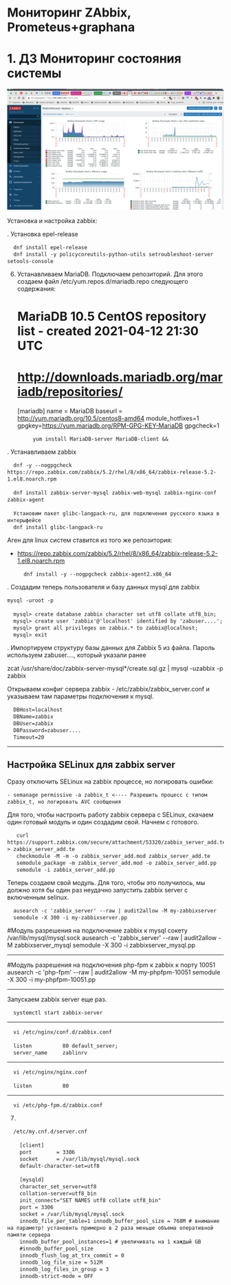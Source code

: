 #       Мониторинг ZAbbix, Prometeus+graphana

#       1. ДЗ Мониторинг состояния системы


![Скриншот установленной zabbix системы](Images/Screenshot_Dashboard.png)

















Установка и настройка zabbix:



. Установка epel-release

      dnf install epel-release
      dnf install -y policycoreutils-python-utils setroubleshoot-server setools-console


6. Устанавливаем MariaDB. Подключаем репозиторий. Для этого создаем файл /etc/yum.repos.d/mariadb.repo следующего содержания:



      # MariaDB 10.5 CentOS repository list - created 2021-04-12 21:30 UTC
      # http://downloads.mariadb.org/mariadb/repositories/
      [mariadb]
      name = MariaDB
      baseurl = http://yum.mariadb.org/10.5/centos8-amd64
      module_hotfixes=1
      gpgkey=https://yum.mariadb.org/RPM-GPG-KEY-MariaDB
      gpgcheck=1


            yum install MariaDB-server MariaDB-client &&



. Устанавливаем zabbix

      dnf -y --nogpgcheck https://repo.zabbix.com/zabbix/5.2/rhel/8/x86_64/zabbix-release-5.2-1.el8.noarch.rpm

      dnf install zabbix-server-mysql zabbix-web-mysql zabbix-nginx-conf zabbix-agent

      Установим пакет glibc-langpack-ru, для подключения русского языка в интерыфейсе
      dnf install glibc-langpack-ru

  Аген для linux систем ставится из того же репозитория:

- https://repo.zabbix.com/zabbix/5.2/rhel/8/x86_64/zabbix-release-5.2-1.el8.noarch.rpm

        dnf install -y --nogpgcheck zabbix-agent2.x86_64




. Создадим теперь пользователя и базу данных mysql для zabbix

    mysql -uroot -p

      mysql> create database zabbix character set utf8 collate utf8_bin;
      mysql> create user 'zabbix'@'localhost' identified by 'zabuser....';
      mysql> grant all privileges on zabbix.* to zabbix@localhost;
      mysql> exit


. Импортируем структуру базы данных для Zabbix 5 из файла. Пароль используем zabuser...., который указали ранее

zcat /usr/share/doc/zabbix-server-mysql*/create.sql.gz | mysql -uzabbix -p zabbix



Открываем конфиг сервера zabbix - /etc/zabbix/zabbix_server.conf и указываем там параметры подключения к mysql.


      DBHost=localhost
      DBName=zabbix
      DBUser=zabbix
      DBPassword=zabuser....
      Timeout=20

___




##      Настройка SELinux для zabbix server

Сразу отключить SELinux на zabbix процессе, но логировать ошибки:

    - semanage permissive -a zabbix_t <---- Разрешить процесс с типом zabbix_t, но логировать AVC сообщения


Для того, чтобы настроить работу zabbix сервера с SELinux, скачаем один готовый модуль и один создадим свой. Начнем с готового.


       curl https://support.zabbix.com/secure/attachment/53320/zabbix_server_add.te > zabbix_server_add.te
       checkmodule -M -m -o zabbix_server_add.mod zabbix_server_add.te
       semodule_package -m zabbix_server_add.mod -o zabbix_server_add.pp
       semodule -i zabbix_server_add.pp

Теперь создаем свой модуль. Для того, чтобы это получилось, мы должно хотя бы один раз неудачно запустить zabbix server с включенным selinux.

      ausearch -c 'zabbix_server' --raw | audit2allow -M my-zabbixserver
      semodule -X 300 -i my-zabbixserver.pp

\#Модуль разрешения на подключение zabbix к mysql сокету /var/lib/mysql/mysql.sock
ausearch -c 'zabbix_server' --raw | audit2allow -M zabbixserver_mysql
semodule -X 300 -i zabbixserver_mysql.pp
___
\#Модуль разрешения на подключения php-fpm к zabbix к порту 10051
ausearch -c 'php-fpm' --raw | audit2allow -M my-phpfpm-10051
semodule -X 300 -i my-phpfpm-10051.pp
___


Запускаем zabbix server еще раз.

      systemctl start zabbix-server

___

      vi /etc/nginx/conf.d/zabbix.conf

      listen          80 default_server;
      server_name     zablinrv

___


      vi /etc/nginx/nginx.conf

      listen          80

___


      vi /etc/php-fpm.d/zabbix.conf










7.

      /etc/my.cnf.d/server.cnf

        [client]
        port		= 3306
        socket		= /var/lib/mysql/mysql.sock
        default-character-set=utf8

        [mysqld]
        character_set_server=utf8
        collation-server=utf8_bin
        init_connect="SET NAMES utf8 collate utf8_bin"
        port = 3306
        socket = /var/lib/mysql/mysql.sock
        innodb_file_per_table=1 innodb_buffer_pool_size = 768M # внимание на параметр! установить примерно в 2 раза меньше объема оперативной памяти сервера
        innodb_buffer_pool_instances=1 # увеличивать на 1 каждый GB
        #innodb_buffer_pool_size
        innodb_flush_log_at_trx_commit = 0
        innodb_log_file_size = 512M
        innodb_log_files_in_group = 3
        innodb-strict-mode = OFF
